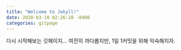 ```yaml
---
title: "Welcome to Jekyll!"
date: 2020-03-10 02:26:28 -0400
categories: gitpage
---
```


다시 시작해보는 깃페이지...
여전히 까다롭지만, 1일 1커밋을 위해 익숙해지자.


[jekyll-docs]: https://jekyllrb.com/docs/home
[jekyll-gh]:   https://github.com/jekyll/jekyll
[jekyll-talk]: https://talk.jekyllrb.com/
[theme]: https://github.com/mmistakes/minimal-mistakes
